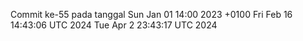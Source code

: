Commit ke-55 pada tanggal Sun Jan 01 14:00 2023 +0100
Fri Feb 16 14:43:06 UTC 2024
Tue Apr  2 23:43:17 UTC 2024
